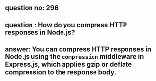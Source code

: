 
      
## question no: 296

## question : How do you compress HTTP responses in Node.js?

## answer: You can compress HTTP responses in Node.js using the `compression` middleware in Express.js, which applies gzip or deflate compression to the response body.
      